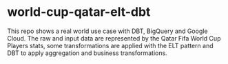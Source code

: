 # world-cup-qatar-elt-dbt

This repo shows a real world use case with DBT, BigQuery and Google Cloud. 
The raw and input data are represented by the Qatar Fifa World Cup Players stats, 
some transformations are applied with the ELT pattern and DBT to apply aggregation and business transformations.